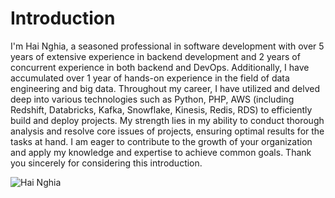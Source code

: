 # Introduction

I'm Hai Nghia, a seasoned professional in software development with over 5 years of extensive experience in backend
development and 2 years of concurrent experience in both backend and DevOps. Additionally, I have accumulated over 1
year of hands-on experience in the field of data engineering and big data.
Throughout my career, I have utilized and delved deep into various technologies such as Python, PHP, AWS (including
Redshift, Databricks, Kafka, Snowflake, Kinesis, Redis, RDS) to efficiently build and deploy projects.
My strength lies in my ability to conduct thorough analysis and resolve core issues of projects, ensuring optimal
results for the tasks at hand.
I am eager to contribute to the growth of your organization and apply my knowledge and expertise to achieve common
goals.
Thank you sincerely for considering this introduction.
<p><img src="/images/logo.svg" alt="Hai Nghia" /></p>
